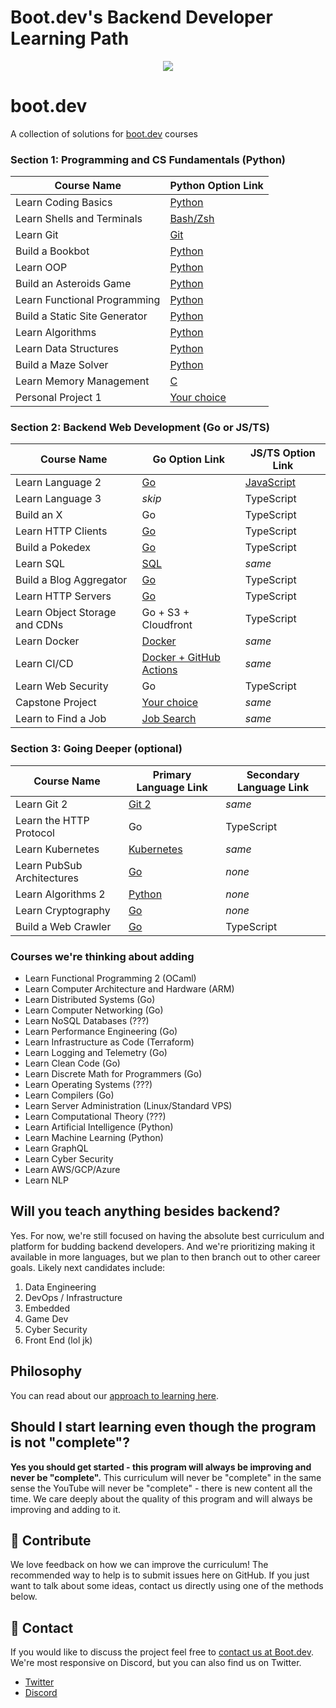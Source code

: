 # Boot.dev's Backend Developer Learning Path

<p align="center">
  <img src="https://github.com/bootdotdev/bootdev/assets/4583705/7a1184f1-bb43-45fa-a363-f18f8309056f" />
</p>

# boot.dev

A collection of solutions for [boot.dev](https://www.boot.dev) courses

### Section 1: Programming and CS Fundamentals (Python)

| Course Name                   | Python Option Link                                                       |
| ----------------------------- | ------------------------------------------------------------------------ |
| Learn Coding Basics           | [Python](https://www.boot.dev/courses/learn-python)                      |
| Learn Shells and Terminals    | [Bash/Zsh](https://www.boot.dev/courses/learn-shells-and-terminals)      |
| Learn Git                     | [Git](https://www.boot.dev/courses/learn-git)                            |
| Build a Bookbot               | [Python](https://www.boot.dev/courses/build-bookbot)                     |
| Learn OOP                     | [Python](https://www.boot.dev/courses/learn-object-oriented-programming) |
| Build an Asteroids Game       | [Python](https://www.boot.dev/courses/build-asteroids)                   |
| Learn Functional Programming  | [Python](https://www.boot.dev/courses/learn-functional-programming)      |
| Build a Static Site Generator | [Python](https://www.boot.dev/courses/build-static-site-generator)       |
| Learn Algorithms              | [Python](https://www.boot.dev/courses/learn-algorithms)                  |
| Learn Data Structures         | [Python](https://www.boot.dev/courses/learn-data-structures)             |
| Build a Maze Solver           | [Python](https://www.boot.dev/courses/build-maze-solver-python)          |
| Learn Memory Management       | [C](https://www.boot.dev/courses/learn-memory-management)                |
| Personal Project 1            | [Your choice](https://www.boot.dev/courses/build-personal-project-1)     |

### Section 2: Backend Web Development (Go or JS/TS)

| Course Name                   | Go Option Link                                                  | JS/TS Option Link                                       |
| ----------------------------- | --------------------------------------------------------------- | ------------------------------------------------------- |
| Learn Language 2              | [Go](https://boot.dev/courses/learn-golang)                     | [JavaScript](https://boot.dev/courses/learn-javascript) |
| Learn Language 3              | _skip_                                                          | TypeScript                                              |
| Build an X                    | Go                                                              | TypeScript                                              |
| Learn HTTP Clients            | [Go](https://boot.dev/courses/learn-http-clients-golang)        | TypeScript                                              |
| Build a Pokedex               | [Go](https://boot.dev/courses/build-pokedex-cli)                | TypeScript                                              |
| Learn SQL                     | [SQL](https://boot.dev/courses/learn-sql)                       | _same_                                                  |
| Build a Blog Aggregator       | [Go](https://boot.dev/courses/build-blog-aggregator)            | TypeScript                                              |
| Learn HTTP Servers            | [Go](https://boot.dev/courses/learn-http-servers)               | TypeScript                                              |
| Learn Object Storage and CDNs | Go + S3 + Cloudfront                                            | TypeScript                                              |
| Learn Docker                  | [Docker](https://boot.dev/courses/learn-docker)                 | _same_                                                  |
| Learn CI/CD                   | [Docker + GitHub Actions](https://boot.dev/courses/learn-ci-cd) | _same_                                                  |
| Learn Web Security            | Go                                                              | TypeScript                                              |
| Capstone Project              | [Your choice](https://boot.dev/courses/build-capstone-project)  | _same_                                                  |
| Learn to Find a Job           | [Job Search](https://www.boot.dev/courses/learn-job-search)     | _same_                                                  |

### Section 3: Going Deeper (optional)

| Course Name                | Primary Language Link                                        | Secondary Language Link |
| -------------------------- | ------------------------------------------------------------ | ----------------------- |
| Learn Git 2                | [Git 2](https://www.boot.dev/courses/learn-git-2)            | _same_                  |
| Learn the HTTP Protocol    | Go                                                           | TypeScript              |
| Learn Kubernetes           | [Kubernetes](https://www.boot.dev/courses/learn-kubernetes)  | _same_                  |
| Learn PubSub Architectures | [Go](https://www.boot.dev/courses/learn-pub-sub)             | _none_                  |
| Learn Algorithms 2         | [Python](https://boot.dev/courses/learn-advanced-algorithms) | _none_                  |
| Learn Cryptography         | [Go](https://boot.dev/courses/learn-cryptography)            | _none_                  |
| Build a Web Crawler        | [Go](https://www.boot.dev/courses/build-web-crawler-golang)  | TypeScript              |

### Courses we're thinking about adding

- Learn Functional Programming 2 (OCaml)
- Learn Computer Architecture and Hardware (ARM)
- Learn Distributed Systems (Go)
- Learn Computer Networking (Go)
- Learn NoSQL Databases (???)
- Learn Performance Engineering (Go)
- Learn Infrastructure as Code (Terraform)
- Learn Logging and Telemetry (Go)
- Learn Clean Code (Go)
- Learn Discrete Math for Programmers (Go)
- Learn Operating Systems (???)
- Learn Compilers (Go)
- Learn Server Administration (Linux/Standard VPS)
- Learn Computational Theory (???)
- Learn Artificial Intelligence (Python)
- Learn Machine Learning (Python)
- Learn GraphQL
- Learn Cyber Security
- Learn AWS/GCP/Azure
- Learn NLP

## Will you teach anything besides backend?

Yes. For now, we're still focused on having the absolute best curriculum and platform for budding backend developers. And we're prioritizing making it available in more languages, but we plan to then branch out to other career goals. Likely next candidates include:

1. Data Engineering
2. DevOps / Infrastructure
3. Embedded
4. Game Dev
5. Cyber Security
6. Front End (lol jk)

## Philosophy

You can read about our [approach to learning here](https://blog.boot.dev/about/).

## Should I start learning even though the program is not "complete"?

**Yes you should get started - this program will always be improving and never be "complete".** This curriculum will never be "complete" in the same sense the YouTube will never be "complete" - there is new content all the time. We care deeply about the quality of this program and will always be improving and adding to it.

## 👏 Contribute

We love feedback on how we can improve the curriculum! The recommended way to help is to submit issues here on GitHub. If you just want to talk about some ideas, contact us directly using one of the methods below.

## 💬 Contact

If you would like to discuss the project feel free to [contact us at Boot.dev](https://blog.boot.dev/contact/). We're most responsive on Discord, but you can also find us on Twitter.

- [Twitter](https://twitter.com/bootdotdev)
- [Discord](https://boot.dev/community)
